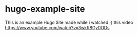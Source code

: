 # hugo-example-site
This is an example Hugo Site made while i watched ;) this video https://www.youtube.com/watch?v=3wkR8GyDODs
